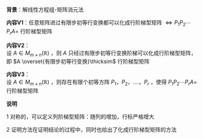 **背景**：解线性方程组-矩阵消元法  
  
**内容V1**：任意矩阵进过有限步初等行变换都可以化成行阶梯型矩阵 $\Leftrightarrow P_1P_2\cdots P_rA=$ 行阶梯型矩阵  
  
**内容V2**：  
设 $A\in M_{m\times n}(\mathbb R)$ ，则 $A$ 只经过有限步初等行变换阶梯可以化成行阶梯型矩阵，即 $A  
\overset{有限步初等行变换}\thicksim$ 行阶梯型矩阵  
  
**内容V3**：  
设 $A\in M_{m\times n}(\mathbb R)$ ，则存在有限个初等方阵 $P_1，P_2，\cdots，P_r$ ，使得 $P_1P_2\cdots P_rA=$ 行阶梯型矩阵  
  
**说明**  
  
1 对称的，可以定义列阶梯型矩阵：随列的增加，行标严格增大  
  
2 证明方法在证明结论的过程中，同时也给出了化成行阶梯型矩阵的方法  
